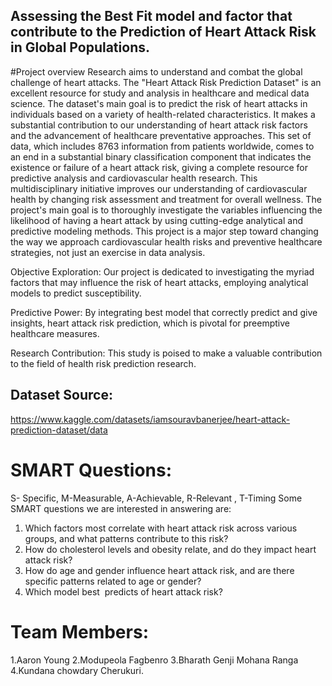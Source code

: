## Assessing the Best Fit model and factor that contribute to the Prediction of Heart Attack Risk in Global Populations.
#Project overview
Research aims to understand and combat the global challenge of heart attacks. The "Heart Attack Risk Prediction Dataset" is an excellent resource for study and analysis in healthcare and medical data science. The dataset's main goal is to predict the risk of heart attacks in individuals based on a variety of health-related characteristics. It makes a substantial contribution to our understanding of heart attack risk factors and the advancement of healthcare preventative approaches. This set of data, which includes 8763 information from patients worldwide, comes to an end in a substantial binary classification component that indicates the existence or failure of a heart attack risk, giving a complete resource for predictive analysis and cardiovascular health research. This multidisciplinary initiative improves our understanding of cardiovascular health by changing risk assessment and treatment for overall wellness.
The project's main goal is to thoroughly investigate the variables influencing the likelihood of having a heart attack by using cutting-edge analytical and predictive modeling methods. This project is a major step toward changing the way we approach cardiovascular health risks and preventive healthcare strategies, not just an exercise in data analysis.

Objective Exploration: Our project is dedicated to investigating the myriad factors that may influence the risk of heart attacks, employing analytical models to predict susceptibility.

Predictive Power: By integrating best model that correctly predict and give insights, heart attack risk prediction, which is pivotal for preemptive healthcare measures.

Research Contribution: This study is poised to make a valuable contribution to the field of health risk prediction research.

## Dataset Source:
https://www.kaggle.com/datasets/iamsouravbanerjee/heart-attack-prediction-dataset/data
# SMART  Questions:
S- Specific, M-Measurable, A-Achievable, R-Relevant , T-Timing Some SMART questions we are interested in answering are:
1. Which factors most correlate with heart attack risk across various groups, and what patterns contribute to this risk?
2. How do cholesterol levels and obesity relate, and do they impact heart attack risk?
3. How do age and gender influence heart attack risk, and are there specific patterns related to age or gender?
4. Which model best  predicts of heart attack risk?

# Team Members:
1.Aaron Young
2.Modupeola Fagbenro 
3.Bharath Genji Mohana Ranga 
4.Kundana chowdary Cherukuri.